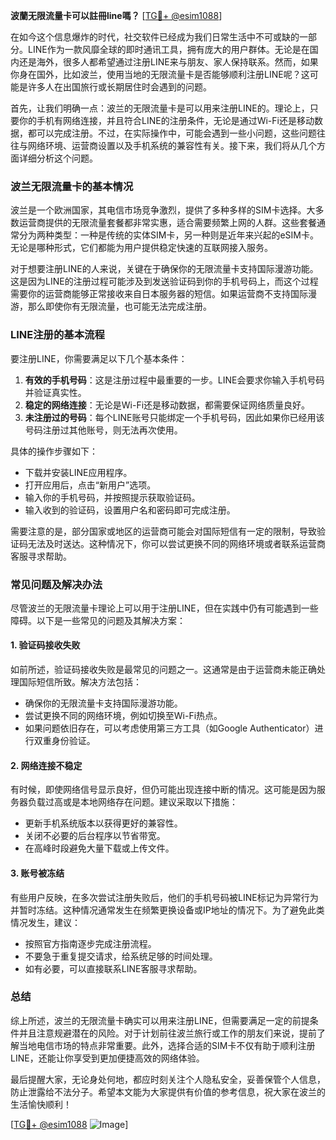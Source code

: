 **波蘭无限流量卡可以註冊line嗎？** [[TG💪+ @esim1088](https://t.me/s/esim1088)]

在如今这个信息爆炸的时代，社交软件已经成为我们日常生活中不可或缺的一部分。LINE作为一款风靡全球的即时通讯工具，拥有庞大的用户群体。无论是在国内还是海外，很多人都希望通过注册LINE来与朋友、家人保持联系。然而，如果你身在国外，比如波兰，使用当地的无限流量卡是否能够顺利注册LINE呢？这可能是许多人在出国旅行或长期居住时会遇到的问题。

首先，让我们明确一点：波兰的无限流量卡是可以用来注册LINE的。理论上，只要你的手机有网络连接，并且符合LINE的注册条件，无论是通过Wi-Fi还是移动数据，都可以完成注册。不过，在实际操作中，可能会遇到一些小问题，这些问题往往与网络环境、运营商设置以及手机系统的兼容性有关。接下来，我们将从几个方面详细分析这个问题。

### 波兰无限流量卡的基本情况

波兰是一个欧洲国家，其电信市场竞争激烈，提供了多种多样的SIM卡选择。大多数运营商提供的无限流量套餐都非常实惠，适合需要频繁上网的人群。这些套餐通常分为两种类型：一种是传统的实体SIM卡，另一种则是近年来兴起的eSIM卡。无论是哪种形式，它们都能为用户提供稳定快速的互联网接入服务。

对于想要注册LINE的人来说，关键在于确保你的无限流量卡支持国际漫游功能。这是因为LINE的注册过程可能涉及到发送验证码到你的手机号码上，而这个过程需要你的运营商能够正常接收来自日本服务器的短信。如果运营商不支持国际漫游，那么即使你有无限流量，也可能无法完成注册。

### LINE注册的基本流程

要注册LINE，你需要满足以下几个基本条件：

1. **有效的手机号码**：这是注册过程中最重要的一步。LINE会要求你输入手机号码并验证真实性。
2. **稳定的网络连接**：无论是Wi-Fi还是移动数据，都需要保证网络质量良好。
3. **未注册过的号码**：每个LINE账号只能绑定一个手机号码，因此如果你已经用该号码注册过其他账号，则无法再次使用。

具体的操作步骤如下：
- 下载并安装LINE应用程序。
- 打开应用后，点击“新用户”选项。
- 输入你的手机号码，并按照提示获取验证码。
- 输入收到的验证码，设置用户名和密码即可完成注册。

需要注意的是，部分国家或地区的运营商可能会对国际短信有一定的限制，导致验证码无法及时送达。这种情况下，你可以尝试更换不同的网络环境或者联系运营商客服寻求帮助。

### 常见问题及解决办法

尽管波兰的无限流量卡理论上可以用于注册LINE，但在实践中仍有可能遇到一些障碍。以下是一些常见的问题及其解决方案：

#### 1. 验证码接收失败
如前所述，验证码接收失败是最常见的问题之一。这通常是由于运营商未能正确处理国际短信所致。解决方法包括：
- 确保你的无限流量卡支持国际漫游功能。
- 尝试更换不同的网络环境，例如切换至Wi-Fi热点。
- 如果问题依旧存在，可以考虑使用第三方工具（如Google Authenticator）进行双重身份验证。

#### 2. 网络连接不稳定
有时候，即使网络信号显示良好，但仍可能出现连接中断的情况。这可能是因为服务器负载过高或是本地网络存在问题。建议采取以下措施：
- 更新手机系统版本以获得更好的兼容性。
- 关闭不必要的后台程序以节省带宽。
- 在高峰时段避免大量下载或上传文件。

#### 3. 账号被冻结
有些用户反映，在多次尝试注册失败后，他们的手机号码被LINE标记为异常行为并暂时冻结。这种情况通常发生在频繁更换设备或IP地址的情况下。为了避免此类情况发生，建议：
- 按照官方指南逐步完成注册流程。
- 不要急于重复提交请求，给系统足够的时间处理。
- 如有必要，可以直接联系LINE客服寻求帮助。

### 总结

综上所述，波兰的无限流量卡确实可以用来注册LINE，但需要满足一定的前提条件并且注意规避潜在的风险。对于计划前往波兰旅行或工作的朋友们来说，提前了解当地电信市场的特点非常重要。此外，选择合适的SIM卡不仅有助于顺利注册LINE，还能让你享受到更加便捷高效的网络体验。

最后提醒大家，无论身处何地，都应时刻关注个人隐私安全，妥善保管个人信息，防止泄露给不法分子。希望本文能为大家提供有价值的参考信息，祝大家在波兰的生活愉快顺利！

[[TG💪+ @esim1088](https://t.me/s/esim1088) ![Image](https://i.postimg.cc/4NQfJmqS/Snipaste-2025-05-13-00-14-12.png)]